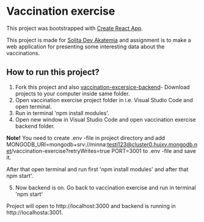 # Vaccination exercise

This project was bootstrapped with [Create React App](https://github.com/facebook/create-react-app).

This project is made for [Solita Dev Akatemia](https://github.com/solita/vaccine-exercise-2021) and  assignment is to make a web application for presenting some interesting data about the vaccinations.

## How to run this project?

1. Fork this project and also [vaccination-excersice-backend](https://github.com/minnake/vaccination-exercise-backend)- Download projects to your computer inside same folder.
2. Open vaccination exercise project folder in i.e. Visual Studio Code and open terminal.
3. Run in terminal 'npm install modules'.
4. Open new window in Visual Studio Code and open vaccination exercise backend folder. 

**Note!** You need to create .env -file in project directory and add MONGODB_URI=mongodb+srv://minna:testi123@cluster0.hujxy.mongodb.net/vaccination-exercise?retryWrites=true
PORT=3001 to .env -file and save it.

After that open terminal and run first 'npm install modules' and after that npm start'.

5. Now backend is on. Go back to vaccination exercise and run in terminal 'npm start'

Project will open to http://localhost:3000 and backend is running in http://localhosta:3001.
